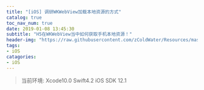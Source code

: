 ```yaml
---
title: "[iOS] 调研WKWebView加载本地资源的方式"
catalog: true
toc_nav_num: true
date: 2019-01-08 13:45:30
subtitle: "H5在WKWebView当中如何获取手机本地资源！"
header-img: "https://raw.githubusercontent.com/zColdWater/Resources/master/Images/legs.jpg"
tags:
- iOS
catagories:
- iOS
---
```


> 当前环境: Xcode10.0 Swift4.2 iOS SDK 12.1
